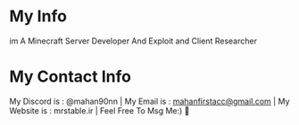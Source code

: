 # My Info
im A Minecraft Server Developer 
And
Exploit and Client Researcher
# My Contact Info
My Discord is : @mahan90nn |
My Email is : mahanfirstacc@gmail.com |
My Website is : mrstable.ir |
Feel Free To Msg Me:)
💙

